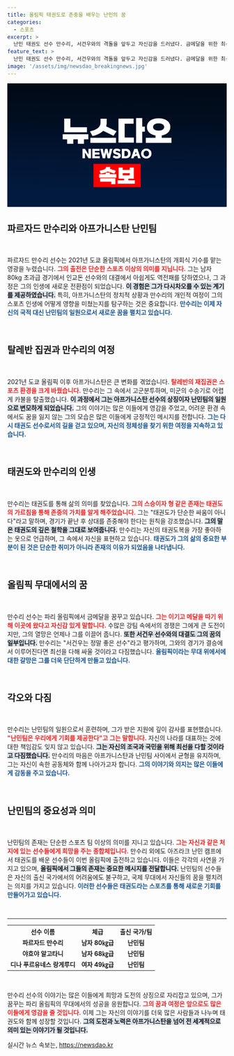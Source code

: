 ```yaml
---
title: 올림픽 태권도로 존중을 배우는 난민의 꿈
categories:
  - 스포츠
excerpt: >
  난민 태권도 선수 만수리, 서건우와의 격돌을 앞두고 자신감을 드러냈다. 금메달을 위한 최선 다할 것이라며 열정을 쏟고 있는 그의 뒷이야기를 만나보세요!
feature_text: >
  난민 태권도 선수 만수리, 서건우와의 격돌을 앞두고 자신감을 드러냈다. 금메달을 위한 최선 다할 것이라며 열정을 쏟고 있는 그의 뒷이야기를 만나보세요!
image: '/assets/img/newsdao_breakingnews.jpg'
---
```


<p><img src="/assets/img/newsdao_breakingnews.jpg" alt="koreaapp 속보" /></p>

<h2 data-ke-size="size26">파르자드 만수리와 아프가니스탄 난민팀</h2>

<p data-ke-size="size16">&nbsp;</p>

<p>파르자드 만수리 선수는 2021년 도쿄 올림픽에서 아프가니스탄의 개회식 기수를 맡는 영광을 누렸습니다. <b><span style="color: #ee2323;">그의 출전은 단순한 스포츠 이상의 의미를 지닙니다.</span></b> 그는 남자 80kg 초과급 경기에서 인교돈 선수와의 대결에서 아쉽게도 역전패를 당하였으나, 그 과정은 그의 인생에 새로운 전환점이 되었습니다. <b><span style="background-color: #21538527;">이 경험은 그가 다시차오를 수 있는 계기를 제공하였습니다.</span></b> 특히, 아프가니스탄의 정치적 상황과 만수리의 개인적 여정이 그의 스포츠 인생에 어떻게 영향을 미쳤는지를 탐구하는 것은 중요합니다. <b><span style="color: #1a5490;">만수리는 이제 자신의 국적 대신 난민팀의 일원으로서 새로운 꿈을 펼치고 있습니다.</span></b></p>

<p data-ke-size="size16">&nbsp;</p>

<h2 data-ke-size="size26">탈레반 집권과 만수리의 여정</h2>

<p data-ke-size="size16">&nbsp;</p>

<p>2021년 도쿄 올림픽 이후 아프가니스탄은 큰 변화를 겪었습니다. <b><span style="color: #ee2323;">탈레반의 재집권은 스포츠 환경을 크게 바꿨습니다.</span></b> 만수리는 그 속에서 고군분투하며, 미군의 수송기로 어렵게 카불을 탈출했습니다. <b><span style="background-color: #21538527;">이 과정에서 그는 아프가니스탄 선수의 상징이자 난민팀의 일원으로 변모하게 되었습니다.</span></b> 그의 이야기는 많은 이들에게 영감을 주었고, 어려운 환경 속에서도 꿈을 잃지 않는 그의 모습은 많은 이들에게 긍정적인 메시지를 전합니다. <b><span style="color: #1a5490;">그는 다시 태권도 선수로서의 길을 걷고 있으며, 자신의 정체성을 찾기 위한 여정을 지속하고 있습니다.</span></b></p>

<p data-ke-size="size16">&nbsp;</p>

<h2 data-ke-size="size26">태권도와 만수리의 인생</h2>

<p data-ke-size="size16">&nbsp;</p>

<p>만수리는 태권도를 통해 삶의 의미를 찾았습니다. <b><span style="color: #ee2323;">그의 스승이자 형 같은 존재는 태권도의 가르침을 통해 존중의 가치를 알게 해주었습니다.</span></b> 그는 "태권도가 단순한 싸움이 아니다"라고 말하며, 경기가 끝난 후 상대를 존중해야 한다는 원칙을 강조했습니다. <b><span style="background-color: #21538527;">그의 말은 태권도의 깊은 철학을 그대로 보여줍니다.</span></b> 만수리는 자신의 태권도복을 가장 좋아하는 옷으로 언급하며, 그 속에서 자신을 표현하고 있습니다. <b><span style="color: #1a5490;">태권도가 그의 삶의 중요한 부분이 된 것은 단순한 취미가 아니라 존재의 이유가 되었음을 나타냅니다.</span></b></p>

<p data-ke-size="size16">&nbsp;</p>

<h2 data-ke-size="size26">올림픽 무대에서의 꿈</h2>

<p data-ke-size="size16">&nbsp;</p>

<p>만수리 선수는 파리 올림픽에서 금메달을 꿈꾸고 있습니다. <b><span style="color: #ee2323;">그는 이기고 메달을 따기 위해 이곳에 왔다고 자신감 있게 말합니다.</span></b> 수많은 강팀 속에서의 경쟁은 그에게 큰 도전이지만, 그의 열망은 언제나 그를 이끌어 줍니다. <b><span style="background-color: #21538527;">또한 서건우 선수와의 대결도 그의 꿈의 일부입니다.</span></b> 만수리는 "서건우는 정말 좋은 선수"라고 평가하며, 그와의 경기가 결승에서 이루어진다면 최선을 다해 싸울 것이라고 다짐했습니다. <b><span style="color: #1a5490;">올림픽이라는 무대 위에서에 대한 갈망은 그를 더욱 단단하게 만들고 있습니다.</span></b></p>

<p data-ke-size="size16">&nbsp;</p>

<h2 data-ke-size="size26">각오와 다짐</h2>

<p data-ke-size="size16">&nbsp;</p>

<p>만수리는 난민팀의 일원으로서 훈련하며, 그가 받은 지원에 깊이 감사를 표현했습니다. <b><span style="color: #ee2323;">"난민팀은 우리에게 기회를 제공한다"고 그는 말합니다.</span></b> 자신의 나라를 대표하는 것에 대한 책임감도 잊지 않고 있습니다. <b><span style="background-color: #21538527;">그는 자신의 조국과 국민을 위해 최선을 다할 것이라고 다짐했습니다.</span></b> 만수리의 마음은 아프가니스탄과 난민팀 사이에서 균형을 유지하며, 그는 자신이 속한 공동체와 함께 나아가고자 합니다. <b><span style="color: #1a5490;">그의 이야기와 의지는 많은 이들에게 감동을 주고 있습니다.</span></b></p>

<p data-ke-size="size16">&nbsp;</p>

<h2 data-ke-size="size26">난민팀의 중요성과 의미</h2>

<p data-ke-size="size16">&nbsp;</p>

<p>난민팀의 존재는 단순한 스포츠 팀 이상의 의미를 지니고 있습니다. <b><span style="color: #ee2323;">그는 자신과 같은 처지에 있는 선수들에게 희망을 주는 종합체입니다.</span></b> 만수리 외에도 아즈라크 난민 캠프에서 태권도를 배운 선수들이 이번 올림픽에 출전하고 있습니다. 이들은 각각의 사연을 가지고 있으며, <b><span style="background-color: #21538527;">올림픽에서 그들의 존재는 중요한 메시지를 전달합니다.</span></b> 난민팀의 선수들은 자신의 출신 국가에서의 어려움에도 불구하고, 국제 무대에서 자신들의 꿈을 펼치려는 의지를 가지고 있습니다. <b><span style="color: #1a5490;">이러한 선수들은 태권도라는 스포츠를 통해 새로운 기회를 만들어가고 있습니다.</span></b></p>

<p data-ke-size="size16">&nbsp;</p>

<hr>

<table style="width: 100%;">
    <tr>
        <th style="text-align: center;"><b>선수 이름</b></th>
        <th style="text-align: center;"><b>체급</b></th>
        <th style="text-align: center;"><b>출신 국가/팀</b></th>
    </tr>
    <tr>
        <td style="text-align: center; height: 17px;"><b>파르자드 만수리</b></td>
        <td style="text-align: center; height: 17px;"><b>남자 80㎏급</b></td>
        <td style="text-align: center; height: 17px;"><b>난민팀</b></td>
    </tr>
    <tr>
        <td style="text-align: center; height: 17px;"><b>야흐야 알고타니</b></td>
        <td style="text-align: center; height: 17px;"><b>남자 68㎏급</b></td>
        <td style="text-align: center; height: 17px;"><b>난민팀</b></td>
    </tr>
    <tr>
        <td style="text-align: center; height: 17px;"><b>디나 푸르유네스 랑게루디</b></td>
        <td style="text-align: center; height: 17px;"><b>여자 49㎏급</b></td>
        <td style="text-align: center; height: 17px;"><b>난민팀</b></td>
    </tr>
</table>

<p data-ke-size="size16">&nbsp;</p>

<p>만수리 선수의 이야기는 많은 이들에게 희망과 도전의 상징으로 자리잡고 있으며, 그가 꿈꾸는 파리 올림픽의 무대에서의 성공을 응원합니다. <b><span style="color: #ee2323;">그의 꿈과 여정은 앞으로도 많은 이들에게 영감을 줄 것입니다.</span></b> 이제 그는 자신의 이야기를 더욱 많은 사람들과 나누며 태권도와 함께 성장할 것입니다. <b><span style="background-color: #21538527;">그의 도전과 노력은 아프가니스탄을 넘어 전 세계적으로 의미 있는 이야기가 될 것입니다.</span></b></p>
실시간 뉴스 속보는, <a href="https://newsdao.kr" rel="dofollow">https://newsdao.kr</a>


